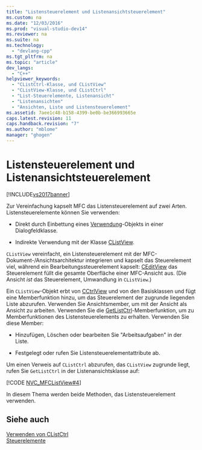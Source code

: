 ```yaml
---
title: "Listensteuerelement und Listenansichtsteuerelement"
ms.custom: na
ms.date: "12/03/2016"
ms.prod: "visual-studio-dev14"
ms.reviewer: na
ms.suite: na
ms.technology: 
  - "devlang-cpp"
ms.tgt_pltfrm: na
ms.topic: "article"
dev_langs: 
  - "C++"
helpviewer_keywords: 
  - "CListCtrl-Klasse, und CListView"
  - "CListView-Klasse, und CListCtrl"
  - "List-Steuerelemente, Listenansicht"
  - "Listenansichten"
  - "Ansichten, Liste und Listensteuerelement"
ms.assetid: 7aee1c48-b158-4399-be0b-be366993665e
caps.latest.revision: 11
caps.handback.revision: "7"
ms.author: "mblome"
manager: "ghogen"
---
```

# Listensteuerelement und Listenansichtsteuerelement
[!INCLUDE[vs2017banner](../assembler/inline/includes/vs2017banner.md)]

Zur Vereinfachung kapselt MFC das Listensteuerelement auf zwei Arten.  Listensteuerelemente können Sie verwenden:  
  
-   Direkt durch Einbettung eines [Verwendung](../mfc/reference/clistctrl-class.md)\-Objekts in einer Dialogfeldklasse.  
  
-   Indirekte Verwendung mit der Klasse [CListView](../mfc/reference/clistview-class.md).  
  
 `CListView` vereinfacht, ein Listensteuerelement mit der MFC\-Dokument\-\/Ansichtsarchitektur integrieren und kapselt das Steuerelement viel, während ein Bearbeitungssteuerelement kapselt: [CEditView](../mfc/reference/ceditview-class.md) das Steuerelement füllt die gesamte Oberfläche einer MFC\-Ansicht aus. \(Die Ansicht *ist* das Steuerelement, Umwandlung in `CListView`.\)  
  
 Ein `CListView`\-Objekt erbt von [CCtrlView](../mfc/reference/cctrlview-class.md) und von den Basisklassen und fügt eine Memberfunktion hinzu, um das Steuerelement der zugrunde liegenden Liste abzurufen.  Verwenden Sie Ansichtsmember, um mit der Ansicht als Ansicht zu arbeiten.  Verwenden Sie die [GetListCtrl](../Topic/CListView::GetListCtrl.md)\-Memberfunktion, um zu Memberfunktionen des Listensteuerelements zu erhalten.  Verwenden Sie diese Member:  
  
-   Hinzufügen, Löschen oder bearbeiten Sie "Arbeitsaufgaben" in der Liste.  
  
-   Festgelegt oder rufen Sie Listensteuerelementattribute ab.  
  
 Um einen Verweis auf `CListCtrl` abzurufen, das `CListView` zugrunde liegt, rufen Sie `GetListCtrl` in der Listenansichtsklasse auf:  
  
 [!CODE [NVC_MFCListView#4](../CodeSnippet/VS_Snippets_Cpp/NVC_MFCListView#4)]  
  
 In diesem Thema werden beide Methoden, das Listensteuerelement verwenden.  
  
## Siehe auch  
 [Verwenden von CListCtrl](../mfc/using-clistctrl.md)   
 [Steuerelemente](../mfc/controls-mfc.md)